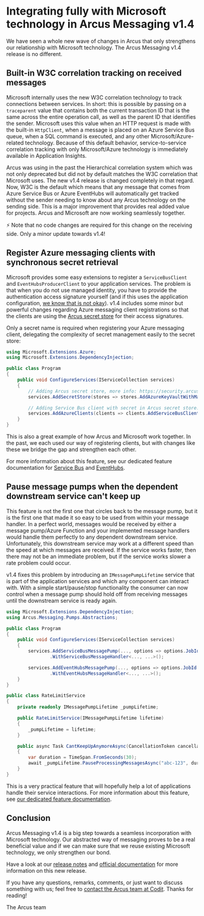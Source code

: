 # Integrating fully with Microsoft technology in Arcus Messaging v1.4
We have seen a whole new wave of changes in Arcus that only strengthens our relationship with Microsoft technology. The Arcus Messaging v1.4 release is no different.

## Built-in W3C correlation tracking on received messages
Microsoft internally uses the new W3C correlation technology to track connections between services. In short: this is possible by passing on a `traceparent` value that contains both the current transaction ID that is the same across the entire operation call, as well as the parent ID that identifies the sender. Microsoft uses this value when an HTTP request is made with the built-in `HttpClient`, when a message is placed on an Azure Service Bus queue, when a SQL command is executed, and any other Microsoft/Azure-related technology.
Because of this default behavior, service-to-service correlation tracking with only Microsoft/Azure technology is immediately available in Application Insights.

Arcus was using in the past the Hierarchical correlation system which was not only deprecated but did not by default matches the W3C correlation that Microsoft uses. The new v1.4 release is changed completely in that regard. Now, W3C is the default which means that any message that comes from Azure Service Bus or Azure EventHubs will automatically get tracked without the sender needing to know about any Arcus technology on the sending side. This is a major improvement that provides real added value for projects. Arcus and Microsoft are now working seamlessly together.

⚡ Note that no code changes are required for this change on the receiving side. Only a minor update towards v1.4!

## Register Azure messaging clients with synchronous secret retrieval
Microsoft provides some easy extensions to register a `ServiceBusClient` and `EventHubsProducerClient` to your application services. The problem is that when you do not use managed identity, you have to provide the authentication access signature yourself (and if this uses the application configuration, [we know that is not okay](https://www.codit.eu/blog/introducing-secret-store-net-core/)). v1.4 includes some minor but powerful changes regarding Azure messaging client registrations so that the clients are using the [Arcus secret store](https://security.arcus-azure.net/features/secret-store) for their access signatures.

Only a secret name is required when registering your Azure messaging client, delegating the complexity of secret management easily to the secret store:

```csharp
using Microsoft.Extensions.Azure;
using Microsoft.Extensions.DependencyInjection;

public class Program
{
    public void ConfigureServices(IServiceCollection services)
    {
        // Adding Arcus secret store, more info: https://security.arcus-azure.net/features/secret-store
        services.AddSecretStore(stores => stores.AddAzureKeyVaultWithManagedIdentity("https://my.vault.azure.net");

        // Adding Service Bus client with secret in Arcus secret store.
        services.AddAzureClients(clients => clients.AddServiceBusClient(connectionStringSecretName: "<your-secret-name>"));
    }
}
```

This is also a great example of how Arcus and Microsoft work together. In the past, we each used our way of registering clients, but with changes like these we bridge the gap and strengthen each other.

For more information about this feature, see our dedicated feature documentation for [Service Bus](https://messaging.arcus-azure.net/Features/service-bus-extensions) and [EventHubs](https://messaging.arcus-azure.net/Features/event-hubs-extensions).

## Pause message pumps when the dependent downstream service can't keep up
This feature is not the first one that circles back to the message pump, but it is the first one that made it so easy to be used from within your message handler. In a perfect world, messages would be received by either a message pump/Azure Function and your implemented message handlers would handle them perfectly to any dependent downstream service. Unfortunately, this downstream service may work at a different speed than the speed at which messages are received. If the service works faster, then there may not be an immediate problem, but if the service works slower a rate problem could occur.

v1.4 fixes this problem by introducing an `IMessagePumpLifetime` service that is part of the application services and which any component can interact with. With a simple start/pause/stop functionality the consumer can now control when a message pump should hold off from receiving messages until the downstream service is ready again.

```csharp
using Microsoft.Extensions.DependencyInjection;
using Arcus.Messaging.Pumps.Abstractions;

public class Program
{
    public void ConfigureServices(IServiceCollection services)
    {
        services.AddServiceBusMessagePump(..., options => options.JobId = "abc-123")
                .WithServiceBusMessageHandler<..., ...>();

        services.AddEventHubsMessagePump(..., options => options.JobId = "def-456")
                .WithEventHubsMessageHandler<..., ...>();
    }
}

public class RateLimitService
{
    private readonly IMessagePumpLifetime _pumpLifetime;

    public RateLimitService(IMessagePumpLifetime lifetime)
    {
        _pumpLifetime = lifetime;
    }

    public async Task CantKeepUpAnymoreAsync(CancellationToken cancellationToken)
    {
        var duration = TimeSpan.FromSeconds(30);
        await _pumpLifetime.PauseProcessingMessagesAsync("abc-123", duration, cancellationToken);
    }
}
```

This is a very practical feature that will hopefully help a lot of applications handle their service interactions.
For more information about this feature, see [our dedicated feature documentation](https://messaging.arcus-azure.net/Features/general-messaging).

## Conclusion
Arcus Messaging v1.4 is a big step towards a seamless incorporation with Microsoft technology. Our abstracted way of messaging proves to be a real beneficial value and if we can make sure that we reuse existing Microsoft technology, we only strengthen our bond.

Have a look at our [release notes](https://github.com/arcus-azure/arcus.messaging/releases/tag/v1.4.0) and [official documentation](https://messaging.arcus-azure.net/) for more information on this new release.

If you have any questions, remarks, comments, or just want to discuss something with us; feel free to [contact the Arcus team at Codit](https://github.com/arcus-azure/arcus.messaging/issues/new/choose).
Thanks for reading!

The Arcus team